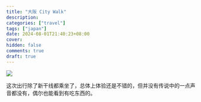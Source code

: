 ```yaml
---
title: "大阪 City Walk"
description:
categories: ["travel"]
tags: ["japan"]
date: 2024-08-01T21:40:23+08:00
cover:
hidden: false
comments: true
draft: true
---
```


![](https://static.fatesinger.com/2024/08/idf6uku8jpn9bfus.jpg)

这次出行除了新干线都乘坐了，总体上体验还是不错的，但并没有传说中的一点声音都没有，偶尔也能看到有吃东西的。
